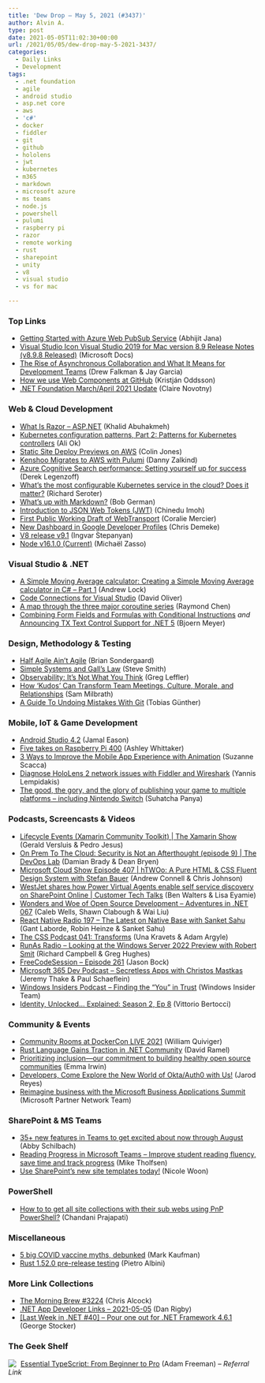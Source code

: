 ```yaml
---
title: 'Dew Drop – May 5, 2021 (#3437)'
author: Alvin A.
type: post
date: 2021-05-05T11:02:30+00:00
url: /2021/05/05/dew-drop-may-5-2021-3437/
categories:
  - Daily Links
  - Development
tags:
  - .net foundation
  - agile
  - android studio
  - asp.net core
  - aws
  - 'c#'
  - docker
  - fiddler
  - git
  - github
  - hololens
  - jwt
  - kubernetes
  - m365
  - markdown
  - microsoft azure
  - ms teams
  - node.js
  - powershell
  - pulumi
  - raspberry pi
  - razor
  - remote working
  - rust
  - sharepoint
  - unity
  - v8
  - visual studio
  - vs for mac

---
```

### <a name="top"></a>Top Links

  * <a href="https://dailydotnettips.com/getting-started-with-azure-web-pubsub-service/" target="_blank" rel="noopener">Getting Started with Azure Web PubSub Service</a> (Abhijit Jana)
  * <a href="https://docs.microsoft.com/en-us/visualstudio/releasenotes/vs2019-mac-relnotes?WT.mc_id=DOP-MVP-4025064" target="_blank" rel="noopener">Visual Studio Icon Visual Studio 2019 for Mac version 8.9 Release Notes (v8.9.8 Released)</a> (Microsoft Docs)
  * <a href="https://www.infoq.com/articles/rise-asynchronous-collaboration/?utm_campaign=infoq_content&utm_source=infoq&utm_medium=feed&utm_term=global" target="_blank" rel="noopener">The Rise of Asynchronous Collaboration and What It Means for Development Teams</a> (Drew Falkman & Jay Garcia)
  * <a href="https://github.blog/2021-05-04-how-we-use-web-components-at-github/" target="_blank" rel="noopener">How we use Web Components at GitHub</a> (Kristján Oddsson)
  * <a href="https://dotnetfoundation.org/blog/2021/05/04/blog/posts/net-foundation-march-april-2021-update" target="_blank" rel="noopener">.NET Foundation March/April 2021 Update</a> (Claire Novotny)



### <a name="web"></a>Web & Cloud Development

  * <a href="https://khalidabuhakmeh.com/what-is-razor-aspnet" target="_blank" rel="noopener">What Is Razor &#8211; ASP.NET</a> (Khalid Abuhakmeh)
  * <a href="https://developers.redhat.com/blog/2021/05/05/kubernetes-configuration-patterns-part-2-patterns-for-kubernetes-controllers/" target="_blank" rel="noopener">Kubernetes configuration patterns, Part 2: Patterns for Kubernetes controllers</a> (Ali Ok)
  * <a href="https://8thlight.com/blog/colin-jones/2021/05/04/static-site-deploy-previews-on-aws.html" target="_blank" rel="noopener">Static Site Deploy Previews on AWS</a> (Colin Jones)
  * <a href="https://www.pulumi.com/blog/kenshoo-migrates-to-aws-with-pulumi/" target="_blank" rel="noopener">Kenshoo Migrates to AWS with Pulumi</a> (Danny Zalkind)
  * <a href="https://techcommunity.microsoft.com/t5/azure-ai/azure-cognitive-search-performance-setting-yourself-up-for/ba-p/2324037?WT.mc_id=DOP-MVP-4025064" target="_blank" rel="noopener">Azure Cognitive Search performance: Setting yourself up for success</a> (Derek Legenzoff)
  * <a href="https://seroter.com/2021/05/04/whats-the-most-configurable-kubernetes-service-in-the-cloud-does-it-matter/" target="_blank" rel="noopener">What’s the most configurable Kubernetes service in the cloud? Does it matter?</a> (Richard Seroter)
  * <a href="https://techcommunity.microsoft.com/t5/microsoft-365-pnp-blog/what-s-up-with-markdown/ba-p/2323834?WT.mc_id=DOP-MVP-4025064" target="_blank" rel="noopener">What&#8217;s up with Markdown?</a> (Bob German)
  * <a href="https://www.telerik.com/blogs/introduction-json-web-tokens-jwt" target="_blank" rel="noopener">Introduction to JSON Web Tokens (JWT)</a> (Chinedu Imoh)
  * <a href="https://www.w3.org/blog/news/archives/9043" target="_blank" rel="noopener">First Public Working Draft of WebTransport</a> (Coralie Mercier)
  * <a href="http://feedproxy.google.com/~r/GDBcode/~3/ghEX1iR9SRs/new-dashboard-in-google-developer-profiles.html" target="_blank" rel="noopener">New Dashboard in Google Developer Profiles</a> (Chris Demeke)
  * <a href="https://v8.dev/blog/v8-release-91" target="_blank" rel="noopener">V8 release v9.1</a> (Ingvar Stepanyan)
  * <a href="https://nodejs.org/en/blog/release/v16.1.0" target="_blank" rel="noopener">Node v16.1.0 (Current)</a> (Michaël Zasso)



### <a name="dotnet"></a>Visual Studio & .NET

  * <a href="https://andrewlock.net/creating-a-simple-moving-average-calculator-in-csharp-1-a-simple-moving-average-calculator/" target="_blank" rel="noopener">A Simple Moving Average calculator: Creating a Simple Moving Average calculator in C# &#8211; Part 1</a> (Andrew Lock)
  * <a href="https://davidjohnoliver.com/2021/05/04/code-connections-for-visual-studio/" target="_blank" rel="noopener">Code Connections for Visual Studio</a> (David Oliver)
  * <a href="https://devblogs.microsoft.com/oldnewthing/20210504-01/?p=105178" target="_blank" rel="noopener">A map through the three major coroutine series</a> (Raymond Chen)
  * <a href="https://www.textcontrol.com/blog/2021/05/04/combining-form-fields-and-formulas-with-conditional-instructions/" target="_blank" rel="noopener">Combining Form Fields and Formulas with Conditional Instructions</a> _and_ <a href="https://www.textcontrol.com/blog/2021/05/04/announcing-tx-text-control-support-for-dotnet-5/" target="_blank" rel="noopener">Announcing TX Text Control Support for .NET 5</a> (Bjoern Meyer)



### <a name="design"></a>Design, Methodology & Testing

  * <a href="http://feedproxy.google.com/~r/LeadingAgile/~3/x9F0pdV0-Qg/" target="_blank" rel="noopener">Half Agile Ain’t Agile</a> (Brian Sondergaard)
  * <a href="https://ardalis.com/simple-systems-galls-law/" target="_blank" rel="noopener">Simple Systems and Gall&#8217;s Law</a> (Steve Smith)
  * <a href="https://www.splunk.com/en_us/blog/devops/observability-it-s-not-what-you-think.html" target="_blank" rel="noopener">Observability: It’s Not What You Think</a> (Greg Leffler)
  * <a href="https://blog.trello.com/how-kudos-can-transform-teams" target="_blank" rel="noopener">How &#8216;Kudos&#8217; Can Transform Team Meetings, Culture, Morale, and Relationships</a> (Sam Milbrath)
  * <a href="https://smashingmagazine.com/2021/05/undoing-mistakes-git-part1/" target="_blank" rel="noopener">A Guide To Undoing Mistakes With Git</a> (Tobias Günther)



### <a name="mobile"></a>Mobile, IoT & Game Development

  * <a href="http://feedproxy.google.com/~r/blogspot/hsDu/~3/DzIZYaOoEpA/android-studio-42.html" target="_blank" rel="noopener">Android Studio 4.2</a> (Jamal Eason)
  * <a href="https://www.raspberrypi.org/blog/five-takes-on-raspberry-pi-400/" target="_blank" rel="noopener">Five takes on Raspberry Pi 400</a> (Ashley Whittaker)
  * <a href="https://www.telerik.com/blogs/3-ways-to-improve-mobile-app-experience-with-animation" target="_blank" rel="noopener">3 Ways to Improve the Mobile App Experience with Animation</a> (Suzanne Scacca)
  * <a href="https://techcommunity.microsoft.com/t5/windows-it-pro-blog/diagnose-hololens-2-network-issues-with-fiddler-and-wireshark/ba-p/2322458?WT.mc_id=DOP-MVP-4025064" target="_blank" rel="noopener">Diagnose HoloLens 2 network issues with Fiddler and Wireshark</a> (Yannis Lempidakis)
  * <a href="https://blogs.unity3d.com/2021/05/04/the-good-the-gory-and-the-glory-of-publishing-your-game-to-multiple-platforms-including-nintendo-switch/" target="_blank" rel="noopener">The good, the gory, and the glory of publishing your game to multiple platforms – including Nintendo Switch</a> (Suhatcha Panya)



### <a name="podcasts"></a>Podcasts, Screencasts & Videos

  * <a href="https://channel9.msdn.com/Shows/XamarinShow/Lifecycle-Events-Xamarin-Community-Toolkit?WT.mc_id=DOP-MVP-4025064" target="_blank" rel="noopener">Lifecycle Events (Xamarin Community Toolkit) | The Xamarin Show</a> (Gerald Versluis & Pedro Jesus)
  * <a href="https://channel9.msdn.com/Shows/DevOps-Lab/On-Prem-To-The-Cloud-Security-is-Not-an-Afterthought-episode-9?WT.mc_id=DOP-MVP-4025064" target="_blank" rel="noopener">On Prem To The Cloud: Security is Not an Afterthought (episode 9) | The DevOps Lab</a> (Damian Brady & Dean Bryen)
  * <a href="http://feeds.microsoftcloudshow.com/~r/microsoftcloudshowepisodes/~3/gjCdOwK7Cck/" target="_blank" rel="noopener">Microsoft Cloud Show Episode 407 | hTWOo: A Pure HTML & CSS Fluent Design System with Stefan Bauer</a> (Andrew Connell & Chris Johnson)
  * <a href="https://channel9.msdn.com/Shows/Customer-Tech-Talks/WestJet-shares-how-Power-Virtual-Agents-enable-self-service-discovery-on-SharePoint-Online?WT.mc_id=DOP-MVP-4025064" target="_blank" rel="noopener">WestJet shares how Power Virtual Agents enable self service discovery on SharePoint Online | Customer Tech Talks</a> (Ben Walters & Lisa Eyamie)
  * <a href="https://devchat.tv/adventures-in-dotnet/wonders-and-woe-of-open-source-development-net-067/" target="_blank" rel="noopener">Wonders and Woe of Open Source Development &#8211; Adventures in .NET 067</a> (Caleb Wells, Shawn Clabough & Wai Liu)
  * <a href="https://reactnativeradio.com/episodes/rnr-197-the-latest-on-native-base-with-sanket-sahu-CYbn_ZS_" target="_blank" rel="noopener">React Native Radio 197 &#8211; The Latest on Native Base with Sanket Sahu</a> (Gant Laborde, Robin Heinze & Sanket Sahu)
  * <a href="http://thecsspodcast.googledevelopers.libsynpro.com/041-transforms" target="_blank" rel="noopener">The CSS Podcast 041: Transforms</a> (Una Kravets & Adam Argyle)
  * <a href="http://feedproxy.google.com/~r/RunaAsRadioWma/~3/Kq1PizMWVuM/default.aspx" target="_blank" rel="noopener">RunAs Radio &#8211; Looking at the Windows Server 2022 Preview with Robert Smit</a> (Richard Campbell & Greg Hughes)
  * <a href="http://www.youtube.com/watch?v=OMeTUBL7DAg" target="_blank" rel="noopener">FreeCodeSession &#8211; Episode 261</a> (Jason Bock)
  * <a href="https://www.m365devpodcast.com/e/secretless-apps-with-christos-mastkas/" target="_blank" rel="noopener">Microsoft 365 Dev Podcast &#8211; Secretless Apps with Christos Mastkas</a> (Jeremy Thake & Paul Schaeflein)
  * <a href="http://windowsinsider.mpsn.libsynpro.com/finding-the-you-in-trust" target="_blank" rel="noopener">Windows Insiders Podcast &#8211; Finding the “You” in Trust</a> (Windows Insider Team)
  * <a href="https://auth0.com/blog/identity-unlocked-explained-season-2-ep-8/" target="_blank" rel="noopener">Identity, Unlocked&#8230; Explained: Season 2, Ep 8</a> (Vittorio Bertocci)



### <a name="events"></a>Community & Events

  * <a href="https://www.docker.com/blog/community-rooms-at-dockercon-live-2021/" target="_blank" rel="noopener">Community Rooms at DockerCon LIVE 2021</a> (William Quiviger)
  * <a href="https://visualstudiomagazine.com/articles/2021/05/03/net-rust.aspx" target="_blank" rel="noopener">Rust Language Gains Traction in .NET Community</a> (David Ramel)
  * <a href="https://cloudblogs.microsoft.com/opensource/2021/05/04/prioritizing-inclusion-our-commitment-to-building-healthy-open-source-communities/?WT.mc_id=DOP-MVP-4025064" target="_blank" rel="noopener">Prioritizing inclusion—our commitment to building healthy open source communities</a> (Emma Irwin)
  * <a href="https://auth0.com/blog/developers-explore-okta-auth0/" target="_blank" rel="noopener">Developers, Come Explore the New World of Okta/Auth0 with Us!</a> (Jarod Reyes)
  * <a href="https://blogs.partner.microsoft.com/mpn/reimagine-business-with-the-microsoft-business-applications-summit/" target="_blank" rel="noopener">Reimagine business with the Microsoft Business Applications Summit</a> (Microsoft Partner Network Team)



### <a name="sp"></a>SharePoint & MS Teams

  * <a href="https://techcommunity.microsoft.com/t5/education-blog/35-new-features-in-teams-to-get-excited-about-now-through-august/ba-p/2318238?WT.mc_id=DOP-MVP-4025064" target="_blank" rel="noopener">35+ new features in Teams to get excited about now through August</a> (Abby Schilbach)
  * <a href="https://techcommunity.microsoft.com/t5/education-blog/reading-progress-in-microsoft-teams-improve-student-reading/ba-p/2315377?WT.mc_id=DOP-MVP-4025064" target="_blank" rel="noopener">Reading Progress in Microsoft Teams &#8211; Improve student reading fluency, save time and track progress</a> (Mike Tholfsen)
  * <a href="https://techcommunity.microsoft.com/t5/microsoft-sharepoint-blog/use-sharepoint-s-new-site-templates-today/ba-p/2304372?WT.mc_id=DOP-MVP-4025064" target="_blank" rel="noopener">Use SharePoint&#8217;s new site templates today!</a> (Nicole Woon)



### <a name="ps"></a>PowerShell

  * <a href="https://techcommunity.microsoft.com/t5/microsoft-365-pnp-blog/how-to-to-get-all-site-collections-with-their-sub-webs-using-pnp/ba-p/2322131?WT.mc_id=DOP-MVP-4025064" target="_blank" rel="noopener">How to to get all site collections with their sub webs using PnP PowerShell?</a> (Chandani Prajapati)



### <a name="misc"></a>Miscellaneous

  * <a href="http://feeds.mashable.com/~r/Mashable/~3/ZFOMBkqs6Uo/" target="_blank" rel="noopener">5 big COVID vaccine myths, debunked</a> (Mark Kaufman)
  * <a href="https://blog.rust-lang.org/inside-rust/2021/05/04/1.52.0-prerelease.html" target="_blank" rel="noopener">Rust 1.52.0 pre-release testing</a> (Pietro Albini)



### <a name="links"></a>More Link Collections

  * <a href="http://feedproxy.google.com/~r/ReflectivePerspective/~3/zYWJfvKTycs/" target="_blank" rel="noopener">The Morning Brew #3224</a> (Chris Alcock)
  * <a href="https://links.danrigby.com/2021/05/app-developer-links-2021-05-05/" target="_blank" rel="noopener">.NET App Developer Links &#8211; 2021-05-05</a> (Dan Rigby)
  * <a href="https://georgestocker.com/2021/05/04/last-week-in-net-40-pour-one-out-for-net-framework-4-6-1/" target="_blank" rel="noopener">[Last Week in .NET #40] – Pour one out for .NET Framework 4.6.1</a> (George Stocker)



### <a name="shelf"></a>The Geek Shelf

<a href="https://www.amazon.com/Essential-TypeScript-Beginner-Adam-Freeman/dp/148424978X/?tag=amavin-20" target="_blank" rel="noopener"><img decoding="async" align="left" style="margin: 0px 5px 0px 0px; border: 0px currentcolor; border-image: none; float: left; display: inline; background-image: none;" src="https://m.media-amazon.com/images/I/61n3fzDWS+L._AC_UY218_.jpg" border="0" /></a>&nbsp;<a href="https://www.amazon.com/Essential-TypeScript-Beginner-Adam-Freeman/dp/148424978X/?tag=amavin-20" target="_blank" rel="noopener">Essential TypeScript: From Beginner to Pro</a> (Adam Freeman) _&#8211; Referral Link_